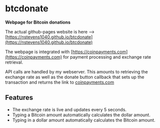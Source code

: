 # btcdonate
**Webpage for Bitcoin donations**  

The actual github-pages website is here --> [https://nstevens1040.github.io/btcdonate](https://nstevens1040.github.io/btcdonate)  

The webpage is integrated with [https://coinpayments.com](https://coinpayments.com) for payment processing and exchange rate retrieval.  

API calls are handled by my webserver. This amounts to retrieving the exchange rate as well as the donate button callback that sets up the transaction and returns the link to [coinpayments.com](coinpayments.com)  
## Features
   - The exchange rate is live and updates every 5 seconds.  
   - Typing a Bitcoin amount automatically calculates the dollar amount.  
   - Typing in a dollar amount automatically calculates the Bitcoin amount.  

